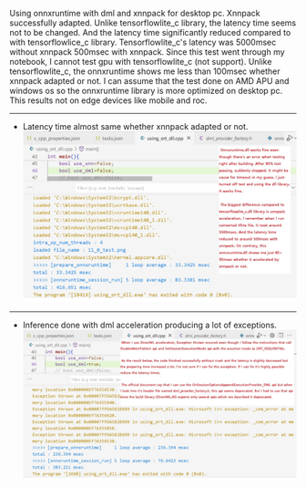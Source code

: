Using onnxruntime with dml and xnnpack for desktop pc.
Xnnpack successfully adapted. Unlike tensorflowlite_c library, the latency time seems not to be changed. And the latency time significantly reduced compared to with tensorflowlice_c library. Tensorflowlite_c's latency was 5000msec without xnnpack 500msec with xnnpack. Since this test went through my notebook, I cannot test gpu with tensorflowlite_c (not support). Unlike tensorflowlite_c, the onnxruntime shows me less than 100msec whether xnnpack adapted or not. 
I can assume that the test done on AMD APU and windows os so the onnxruntime library is more optimized on desktop pc. This results not on edge devices like mobile and roc.

***
* Latency time almost same whether xnnpack adapted or not.
![01_using_onnxruntime_dll_with_xnnpack_and_dml](./images/01_using_onnxruntime_dll_with_xnnpack_and_dml.jpg)


***
* Inference done with dml acceleration producing a lot of exceptions.
![02_using_onnxruntime_dll_with_xnnpack_and_dml_problem1](./images/02_using_onnxruntime_dll_with_xnnpack_and_dml_problem1.jpg)
